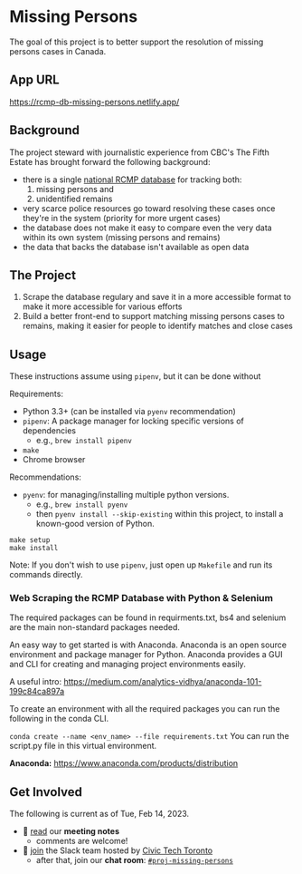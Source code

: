# Missing Persons

The goal of this project is to better support the resolution of missing persons cases in Canada.

## App URL

https://rcmp-db-missing-persons.netlify.app/

## Background

The project steward with journalistic experience from CBC's The Fifth Estate has brought forward the following background:

- there is a single [national RCMP database][database] for tracking both:
  1. missing persons and
  2. unidentified remains
- very scarce police resources go toward resolving these cases once they're in the system (priority for more urgent cases)
- the database does not make it easy to compare even the very data within its own system (missing persons and remains)
- the data that backs the database isn't available as open data

## The Project

1. Scrape the database regulary and save it in a more accessible format to make it more accessible for various efforts
2. Build a better front-end to support matching missing persons cases to remains, making it easier for people to identify matches and close cases

## Usage

These instructions assume using `pipenv`, but it can be done without

Requirements:
- Python 3.3+ (can be installed via `pyenv` recommendation)
- `pipenv`: A package manager for locking specific versions of dependencies
    - e.g., `brew install pipenv`
- `make`
- Chrome browser

Recommendations:
- `pyenv`: for managing/installing multiple python versions.
    - e.g., `brew install pyenv`
    - then `pyenv install --skip-existing` within this project, to install a known-good version of Python.

```
make setup
make install
```

Note: If you don't wish to use `pipenv`, just open up `Makefile` and run its commands directly.

### Web Scraping the RCMP Database with Python & Selenium

The required packages can be found in requirments.txt, bs4 and selenium are the main non-standard packages needed. 

An easy way to get started is with Anaconda. Anaconda is an open source environment and package manager for Python. Anaconda provides a GUI and CLI for creating and managing project environments easily.

A useful intro: https://medium.com/analytics-vidhya/anaconda-101-199c84ca897a

To create an environment with all the required packages you can run the following in the conda CLI.

`
  conda create --name <env_name> --file requirements.txt
`
You can run the script.py file in this virtual environment.

**Anaconda:** https://www.anaconda.com/products/distribution

## Get Involved

The following is current as of Tue, Feb 14, 2023.

- :memo: [read][notes] our **meeting notes**
  - comments are welcome!
- :speech_balloon: [join][join-slack] the Slack team hosted by [Civic Tech Toronto][ctto]
  - after that, join our **chat room**: [`#proj-missing-persons`][slack-channel]

<!-- Links -->
   [notes]: https://docs.google.com/document/d/1LISM97j4hKqJLBvnJsbshBI9uhcPqDN9P1tSlrk-KD8/edit#
   [ctto]: http://civictech.ca
   [join-slack]: http://link.civictech.ca/chat
   [slack-channel]: https://app.slack.com/client/T04TJ34BU/C03DJRS2ZRV
   [database]: https://www.services.rcmp-grc.gc.ca/missing-disparus/search-recherche.jsf?lang=en
